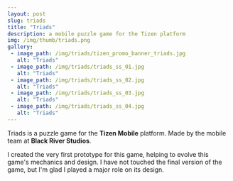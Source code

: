 ```yaml
---
layout: post
slug: triads
title: "Triads"
description: a mobile puzzle game for the Tizen platform
img: /img/thumb/triads.png
gallery:
 - image_path: /img/triads/tizen_promo_banner_triads.jpg
   alt: "Triads"
 - image_path: /img/triads/triads_ss_01.jpg
   alt: "Triads"
 - image_path: /img/triads/triads_ss_02.jpg
   alt: "Triads"
 - image_path: /img/triads/triads_ss_03.jpg
   alt: "Triads"
 - image_path: /img/triads/triads_ss_04.jpg
   alt: "Triads"
---
```


Triads is a puzzle game for the **Tizen Mobile** platform. Made by the mobile team at **Black River Studios**.

I created the very first prototype for this game, helping to evolve this game's mechanics and design. I have not touched the final version of the game, but I'm glad I played a major role on its design.
